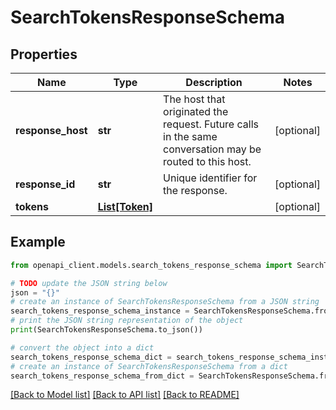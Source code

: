 # SearchTokensResponseSchema


## Properties

Name | Type | Description | Notes
------------ | ------------- | ------------- | -------------
**response_host** | **str** | The host that originated the request. Future calls in the same conversation may be routed to this host.  | [optional] 
**response_id** | **str** | Unique identifier for the response.  | [optional] 
**tokens** | [**List[Token]**](Token.md) |  | [optional] 

## Example

```python
from openapi_client.models.search_tokens_response_schema import SearchTokensResponseSchema

# TODO update the JSON string below
json = "{}"
# create an instance of SearchTokensResponseSchema from a JSON string
search_tokens_response_schema_instance = SearchTokensResponseSchema.from_json(json)
# print the JSON string representation of the object
print(SearchTokensResponseSchema.to_json())

# convert the object into a dict
search_tokens_response_schema_dict = search_tokens_response_schema_instance.to_dict()
# create an instance of SearchTokensResponseSchema from a dict
search_tokens_response_schema_from_dict = SearchTokensResponseSchema.from_dict(search_tokens_response_schema_dict)
```
[[Back to Model list]](../README.md#documentation-for-models) [[Back to API list]](../README.md#documentation-for-api-endpoints) [[Back to README]](../README.md)


